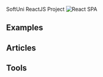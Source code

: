 SoftUni ReactJS Project 
![React SPA](https://ibb.co/8dcFR3m][img]https://i.ibb.co/hZfpn5g/Untitled.png[/img])
## Examples


## Articles


## Tools
